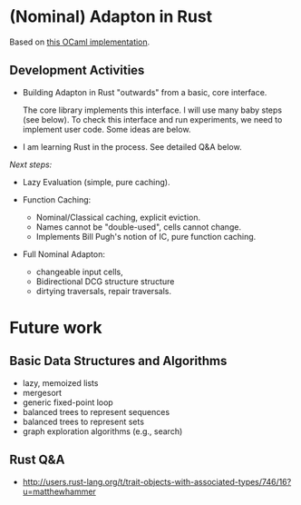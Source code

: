 (Nominal) Adapton in Rust
==========================

Based on [this OCaml implementation](https://github.com/plum-umd/adapton.ocaml).

Development Activities
-----------------------

 - Building Adapton in Rust "outwards" from a basic, core interface.

   The core library implements this interface.  I will use many baby
   steps (see below). To check this interface and run experiments, we
   need to implement user code.  Some ideas are below.

 - I am learning Rust in the process.  See detailed Q&A below.

*Next steps:*

 - Lazy Evaluation (simple, pure caching).

 - Function Caching:
   - Nominal/Classical caching, explicit eviction.
   - Names cannot be "double-used", cells cannot change.
   - Implements Bill Pugh's notion of IC, pure function caching.

 - Full Nominal Adapton:
   - changeable input cells,
   - Bidirectional DCG structure structure
   - dirtying traversals, repair traversals.


Future work
============

Basic Data Structures and Algorithms
-------------------------------------------
 - lazy, memoized lists
 - mergesort
 - generic fixed-point loop
 - balanced trees to represent sequences
 - balanced trees to represent sets
 - graph exploration algorithms (e.g., search)

Rust Q&A
---------

 - http://users.rust-lang.org/t/trait-objects-with-associated-types/746/16?u=matthewhammer
